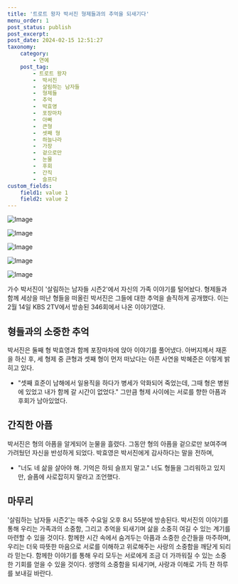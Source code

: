```yaml
---
title: '트로트 왕자 박서진 형제들과의 추억을 되새기다'
menu_order: 1
post_status: publish
post_excerpt: 
post_date: 2024-02-15 12:51:27
taxonomy:
    category:
        - 연예
    post_tag:
        - 트로트 왕자
        -  박서진
        -  살림하는 남자들
        -  형제들
        -  추억
        -  박효영
        -  포장마차
        -  아빠
        -  큰형
        -  셋째 형
        -  하늘나라
        -  가장
        -  겉으로만
        -  눈물
        -  후회
        -  간직
        -  슬프다
custom_fields:
    field1: value 1
    field2: value 2
---
```


![Image](https://ssl.pstatic.net/mimgnews/image/408/2024/02/15/0000214799_001_20240215070904413.jpg?type=w540)

![Image](https://mimgnews.pstatic.net/image/408/2024/02/15/0000214799_002_20240215070904420.jpg?type=w540)

![Image](https://ssl.pstatic.net/mimgnews/image/408/2024/02/15/0000214799_003_20240215070904431.jpg?type=w540)

![Image](https://mimgnews.pstatic.net/image/408/2024/02/15/0000214799_004_20240215070904439.jpg?type=w540)

![Image](https://ssl.pstatic.net/mimgnews/image/408/2024/02/15/0000214799_005_20240215070904447.jpg?type=w540)

가수 박서진이 '살림하는 남자들 시즌2'에서 자신의 가족 이야기를 털어놨다. 형제들과 함께 세상을 떠난 형들을 떠올린 박서진은 그들에 대한 추억을 솔직하게 공개했다. 이는 2월 14일 KBS 2TV에서 방송된 346회에서 나온 이야기였다.
## 형들과의 소중한 추억
박서진은 둘째 형 박효영과 함께 포장마차에 앉아 이야기를 풀어냈다. 아버지께서 재혼을 하신 후, 세 형제 중 큰형과 셋째 형이 먼저 떠났다는 아픈 사연을 박혜준은 이렇게 밝히고 있다.
- "셋째 효준이 남해에서 일용직을 하다가 병세가 악화되어 죽었는데, 그때 형은 병원에 있었고 내가 함께 갈 시간이 없었다."
그만큼 형제 사이에는 서로를 향한 아픔과 후회가 남아있었다.
## 간직한 아픔
박서진은 형의 아픔을 알게되어 눈물을 흘렸다. 그동안 형의 아픔을 겉으로만 보여주며 가려뒀던 자신을 반성하게 되었다. 박효영은 박서진에게 감사하다는 말을 전하며,
- "너도 네 삶을 살아야 해. 기억은 하되 슬프지 말고."
너도 형들을 그리워하고 있지만, 슬픔에 사로잡히지 말라고 조언했다.
## 마무리
'살림하는 남자들 시즌2'는 매주 수요일 오후 8시 55분에 방송된다. 박서진의 이야기를 통해 우리는 가족과의 소중함, 그리고 추억을 되새기며 삶을 소중히 여길 수 있는 계기를 마련할 수 있을 것이다. 함께한 시간 속에서 숨겨두는 아픔과 소중한 순간들을 마주하며, 우리는 더욱 따뜻한 마음으로 서로를 이해하고 위로해주는 사랑의 소중함을 깨닫게 되리라 믿는다. 함께한 이야기를 통해 우리 모두는 서로에게 조금 더 가까워질 수 있는 소중한 기회를 얻을 수 있을 것이다. 생명의 소중함을 되새기며, 사랑과 이해로 가득 찬 하루를 보내길 바란다.
